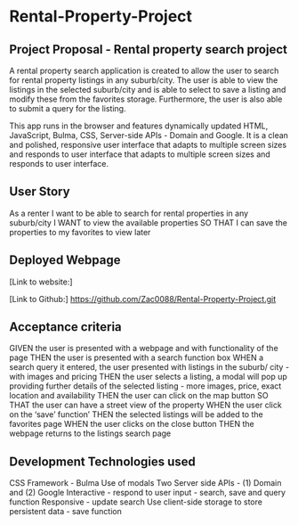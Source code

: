 # Rental-Property-Project


## Project Proposal - Rental property search project

A rental property search application is created to allow the user to search for rental property listings in any suburb/city. The user is able to view the listings in the selected suburb/city and is able to select to save a listing and modify these from the favorites storage. Furthermore, the user is also able to submit a query for the listing.   

This app runs in the browser and features dynamically updated HTML, JavaScript, Bulma, CSS, Server-side APIs - Domain and Google. It is a clean and polished, responsive user interface that adapts to multiple screen sizes and responds to user interface that adapts to multiple screen sizes and responds to user interface. 

## User Story
As a renter I want to be able to search for rental properties in any suburb/city
I WANT to view the available properties
SO THAT I can save the properties to my favorites to view later 


## Deployed Webpage

[Link to website:]

[Link to Github:] https://github.com/Zac0088/Rental-Property-Project.git

## Acceptance criteria
GIVEN the user is presented with a webpage and with functionality of the page 
THEN the user is presented with a search function box
WHEN a search query it entered, the user presented with listings in the suburb/ city - with images and pricing
THEN the user selects a listing, a modal will pop up providing further details of the selected listing - more images, price, exact location and availability 
THEN the user can click on the map button 
SO THAT the user can have a street view of the property 
WHEN the user click on the ‘save’ function’
THEN the selected listings will be added to the favorites page 
WHEN the user clicks on the close button
THEN the webpage returns to the listings search page 

## Development Technologies used 

CSS Framework - Bulma
Use of modals
Two Server side APIs - (1) Domain and (2) Google
Interactive - respond to user input - search, save and query function
Responsive - update search
Use client-side storage to store persistent data - save function




